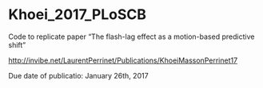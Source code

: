 # Khoei_2017_PLoSCB

Code to replicate paper “The flash-lag effect as a motion-based predictive shift”

http://invibe.net/LaurentPerrinet/Publications/KhoeiMassonPerrinet17

Due date of publicatio: January 26th, 2017
